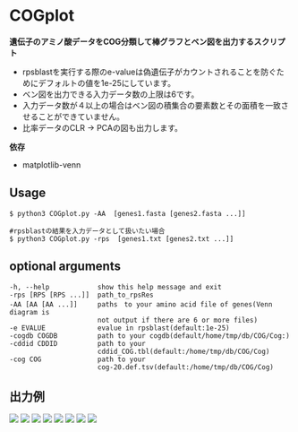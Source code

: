 # COGplot
**遺伝子のアミノ酸データをCOG分類して棒グラフとベン図を出力するスクリプト**
- rpsblastを実行する際のe-valueは偽遺伝子がカウントされることを防ぐためにデフォルトの値を1e-25にしています。
- ベン図を出力できる入力データ数の上限は6です。
- 入力データ数が４以上の場合はベン図の積集合の要素数とその面積を一致させることができていません。
- 比率データのCLR -> PCAの図も出力します。


**依存**
- matplotlib-venn

## Usage
```
$ python3 COGplot.py -AA  [genes1.fasta [genes2.fasta ...]]

#rpsblastの結果を入力データとして扱いたい場合
$ python3 COGplot.py -rps  [genes1.txt [genes2.txt ...]]
```
## optional arguments
```
-h, --help            show this help message and exit
-rps [RPS [RPS ...]]  path_to_rpsRes
-AA [AA [AA ...]]     paths　to your amino acid file of genes(Venn diagram is
                      not output if there are 6 or more files)
-e EVALUE             evalue in rpsblast(default:1e-25)
-cogdb COGDB          path to your cogdb(default/home/tmp/db/COG/Cog:)
-cddid CDDID          path to your
                      cddid_COG.tbl(default:/home/tmp/db/COG/Cog)
-cog COG              path to your
                      cog-20.def.tsv(default:/home/tmp/db/COG/Cog)
```
## 出力例
![](./images/COG_count.png)
![](./images/COG_ratio.png)
![](./images/venn3Diagram.png)
![](./images/COGvenn3Diagrams.png)
![](./images/1.png)
![](./images/2.png)
![](./images/3.png)
![](./images/4.png)
